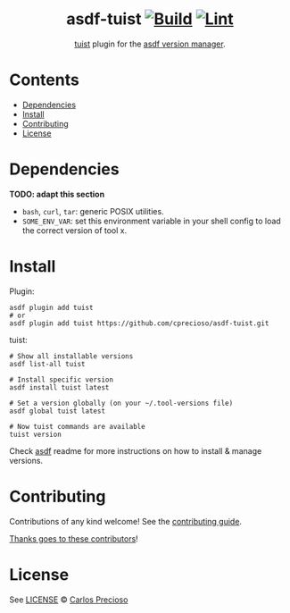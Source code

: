 <div align="center">

# asdf-tuist [![Build](https://github.com/cprecioso/asdf-tuist/actions/workflows/build.yml/badge.svg)](https://github.com/cprecioso/asdf-tuist/actions/workflows/build.yml) [![Lint](https://github.com/cprecioso/asdf-tuist/actions/workflows/lint.yml/badge.svg)](https://github.com/cprecioso/asdf-tuist/actions/workflows/lint.yml)

[tuist](https://tuist.io/) plugin for the [asdf version manager](https://asdf-vm.com).

</div>

# Contents

- [Dependencies](#dependencies)
- [Install](#install)
- [Contributing](#contributing)
- [License](#license)

# Dependencies

**TODO: adapt this section**

- `bash`, `curl`, `tar`: generic POSIX utilities.
- `SOME_ENV_VAR`: set this environment variable in your shell config to load the correct version of tool x.

# Install

Plugin:

```shell
asdf plugin add tuist
# or
asdf plugin add tuist https://github.com/cprecioso/asdf-tuist.git
```

tuist:

```shell
# Show all installable versions
asdf list-all tuist

# Install specific version
asdf install tuist latest

# Set a version globally (on your ~/.tool-versions file)
asdf global tuist latest

# Now tuist commands are available
tuist version
```

Check [asdf](https://github.com/asdf-vm/asdf) readme for more instructions on how to
install & manage versions.

# Contributing

Contributions of any kind welcome! See the [contributing guide](contributing.md).

[Thanks goes to these contributors](https://github.com/cprecioso/asdf-tuist/graphs/contributors)!

# License

See [LICENSE](LICENSE) © [Carlos Precioso](https://github.com/cprecioso/)
